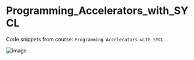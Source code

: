 # Programming_Accelerators_with_SYCL

Code snippets from course: `Programming Accelerators with SYCL`

![image](https://www.hpcwire.com/wp-content/uploads/2021/02/SYCL2.png)
